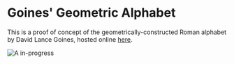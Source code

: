 # Goines' Geometric Alphabet

This is a proof of concept of the geometrically-constructed Roman alphabet
by David Lance Goines, hosted online
[here](http://www.professores.uff.br/hjbortol/arquivo/2011.1/goines/goines-html/goines-en.html).

![A
in-progress](https://raw2.github.com/mhlinder/goines-alphabet/master/A.png)

